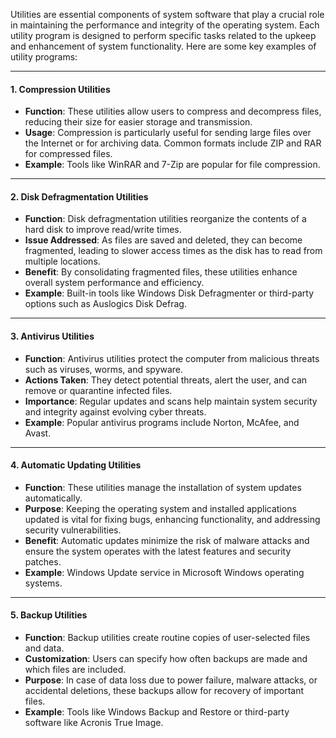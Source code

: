 Utilities are essential components of system software that play a crucial role in maintaining the performance and integrity of the operating system. Each utility program is designed to perform specific tasks related to the upkeep and enhancement of system functionality. Here are some key examples of utility programs:

---
#### **1. Compression Utilities**
- **Function**: These utilities allow users to compress and decompress files, reducing their size for easier storage and transmission.
- **Usage**: Compression is particularly useful for sending large files over the Internet or for archiving data. Common formats include ZIP and RAR for compressed files.
- **Example**: Tools like WinRAR and 7-Zip are popular for file compression.
---
#### **2. Disk Defragmentation Utilities**
- **Function**: Disk defragmentation utilities reorganize the contents of a hard disk to improve read/write times.
- **Issue Addressed**: As files are saved and deleted, they can become fragmented, leading to slower access times as the disk has to read from multiple locations.
- **Benefit**: By consolidating fragmented files, these utilities enhance overall system performance and efficiency.
- **Example**: Built-in tools like Windows Disk Defragmenter or third-party options such as Auslogics Disk Defrag.
---
#### **3. Antivirus Utilities**
- **Function**: Antivirus utilities protect the computer from malicious threats such as viruses, worms, and spyware.
- **Actions Taken**: They detect potential threats, alert the user, and can remove or quarantine infected files.
- **Importance**: Regular updates and scans help maintain system security and integrity against evolving cyber threats.
- **Example**: Popular antivirus programs include Norton, McAfee, and Avast.
---
#### **4. Automatic Updating Utilities**
- **Function**: These utilities manage the installation of system updates automatically.
- **Purpose**: Keeping the operating system and installed applications updated is vital for fixing bugs, enhancing functionality, and addressing security vulnerabilities.
- **Benefit**: Automatic updates minimize the risk of malware attacks and ensure the system operates with the latest features and security patches.
- **Example**: Windows Update service in Microsoft Windows operating systems.
---
#### **5. Backup Utilities**
- **Function**: Backup utilities create routine copies of user-selected files and data.
- **Customization**: Users can specify how often backups are made and which files are included.
- **Purpose**: In case of data loss due to power failure, malware attacks, or accidental deletions, these backups allow for recovery of important files.
- **Example**: Tools like Windows Backup and Restore or third-party software like Acronis True Image.